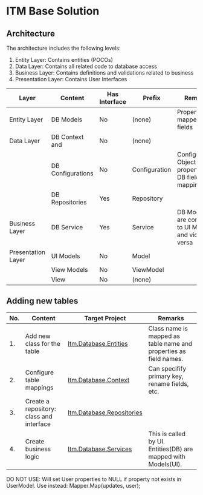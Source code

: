 # ITM Base Solution

## Architecture
The architecture includes the following levels:
1. Entity Layer: Contains entities (POCOs)
2. Data Layer: Contains all related code to database access
3. Business Layer: Contains definitions and validations related to business
4. Presentation Layer: Contains User Interfaces

| Layer | Content | Has Interface | Prefix | Remarks |
 ----------- | ----------- | ----------- | ----------- | ----------- |
| Entity Layer | DB Models | No | (none) | Properties are mapped to DB fields |
| Data Layer | DB Context and | No | (none) |  |
|  |            DB Configurations | No | Configuration | Configuration: Object property to DB field mapping |
|  | DB Repositories | Yes | Repository |  |
| Business Layer | DB Service | Yes | Service | DB Models are converted to UI Models and vice-versa |
| Presentation Layer | UI Models | No | Model |  |
|  | View Models | No | ViewModel |  |
|  | View | No | (none) |  |

## Adding new tables
| No. | Content | Target Project | Remarks |
 ----------- | ----------- | ----------- | ----------- |
| 1. | Add new class for the table | [Itm.Database.Entities][1] | Class name is mapped as table name and properties as field names. |
| 2. | Configure table mappings | [Itm.Database.Context][2] | Can specifify primary key, rename fields, etc. |
| 3. | Create a repository: class and interface | [Itm.Database.Repositories][3] |  |
| 4. | Create business logic | [Itm.Database.Services][4] | This is called by UI. Entities(DB) are mapped with Models(UI). |


DO NOT USE: Will set User properties to NULL if property not exists in UserModel. Use instead: Mapper.Map(updates, user);

[1]: Itm.Database.Entities/
[2]: Itm.Database.Context/
[3]: Itm.Database.Repositories/
[4]: Itm.Database.Services/
